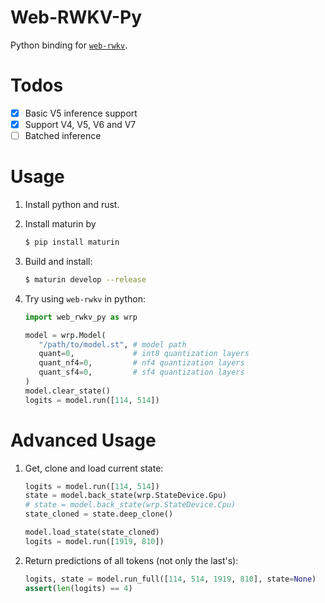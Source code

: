 # Web-RWKV-Py
Python binding for [`web-rwkv`](https://github.com/cryscan/web-rwkv).

# Todos
- [x] Basic V5 inference support
- [x] Support V4, V5, V6 and V7
- [ ] Batched inference

# Usage
1. Install python and rust.
2. Install maturin by

   ```bash
   $ pip install maturin
   ```
4. Build and install:

   ```bash
   $ maturin develop --release
   ```

5. Try using `web-rwkv` in python:

   ```python
   import web_rwkv_py as wrp

   model = wrp.Model(
      "/path/to/model.st", # model path
      quant=0,             # int8 quantization layers
      quant_nf4=0,         # nf4 quantization layers
      quant_sf4=0,         # sf4 quantization layers
   )
   model.clear_state()
   logits = model.run([114, 514])
   ```
   
# Advanced Usage
1. Get, clone and load current state:

   ```python
   logits = model.run([114, 514])
   state = model.back_state(wrp.StateDevice.Gpu)
   # state = model.back_state(wrp.StateDevice.Cpu)
   state_cloned = state.deep_clone()

   model.load_state(state_cloned)
   logits = model.run([1919, 810])
   ```
   
2. Return predictions of all tokens (not only the last's):

   ```python
   logits, state = model.run_full([114, 514, 1919, 810], state=None)
   assert(len(logits) == 4)
   ```
